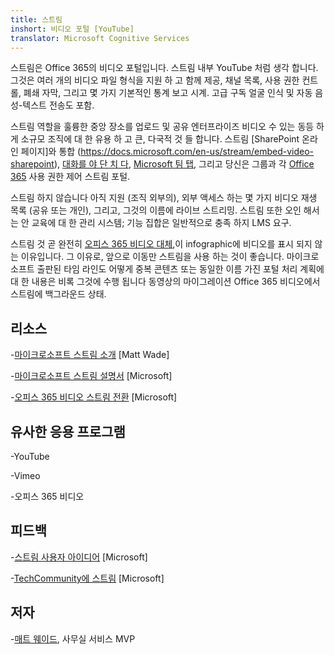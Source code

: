 ```yaml
---
title: 스트림
inshort: 비디오 포털 [YouTube]
translator: Microsoft Cognitive Services
---
```



스트림은 Office 365의 비디오 포털입니다. 스트림 내부 YouTube 처럼 생각 합니다. 그것은 여러 개의 비디오 파일 형식을 지원 하 고 함께 제공, 채널 목록, 사용 권한 컨트롤, 폐쇄 자막, 그리고 몇 가지 기본적인 통계 보고 시계. 고급 구독 얼굴 인식 및 자동 음성-텍스트 전송도 포함.

스트림 역할을 훌륭한 중앙 장소를 업로드 및 공유 엔터프라이즈 비디오 수 있는 동등 하 게 소규모 조직에 대 한 유용 하 고 큰, 다국적 것 들 합니다. 스트림 [SharePoint 온라인 페이지]와 통합 (https://docs.microsoft.com/en-us/stream/embed-video-sharepoint), [대화를 야 단 치 다](https://stream.microsoft.com/en-us/blog/share-on-yammer/), [Microsoft 팀 탭](https://docs.microsoft.com/en-us/stream/embed-video-microsoft-teams), 그리고 당신은 그룹과 각 [Office 365](http://icsh.pt/O365groups) 사용 권한 제어 스트림 포털.

스트림 하지 않습니다 아직 지원 (조직 외부의), 외부 액세스 하는 몇 가지 비디오 재생 목록 (공유 또는 개인), 그리고, 그것의 이름에 라이브 스트리밍. 스트림 또한 오인 해서는 안 교육에 대 한 관리 시스템; 기능 집합은 일반적으로 충족 하지 LMS 요구.

스트림 것 곧 완전히 [오피스 365 비디오 대체](https://docs.microsoft.com/en-us/stream/migrate-from-office-365),이 infographic에 비디오를 표시 되지 않는 이유입니다. 그 이유로, 앞으로 이동만 스트림을 사용 하는 것이 좋습니다. 마이크로소프트 출판된 타임 라인도 어떻게 중복 콘텐츠 또는 동일한 이름 가진 포털 처리 계획에 대 한 내용은 비록 그것에 수행 됩니다 동영상의 마이그레이션 Office 365 비디오에서 스트림에 백그라운드 상태.

리소스
---------

-[마이크로소프트 스트림 소개](https://www.linkedin.com/pulse/stream-video-portal-now-available-matt-wade/)
    \[Matt Wade\]

-[마이크로소프트 스트림 설명서](https://docs.microsoft.com/en-us/stream/)
    \[Microsoft\]

-[오피스 365 비디오 스트림 전환](https://docs.microsoft.com/en-us/stream/migrate-from-office-365)
    \[Microsoft\]

유사한 응용 프로그램
--------------------

-YouTube

-Vimeo

-오피스 365 비디오

피드백
---------

-[스트림 사용자 아이디어](https://techcommunity.microsoft.com/t5/Microsoft-Stream-Ideas/idb-p/StreamIdeas)
    \[Microsoft\]

-[TechCommunity에 스트림](https://techcommunity.microsoft.com/t5/Microsoft-Stream-Ideas/idb-p/StreamIdeas)
    \[Microsoft\]

저자
---------

-[매트 웨이드](https://www.linkedin.com/in/thatmattwade/), 사무실 서비스 MVP


